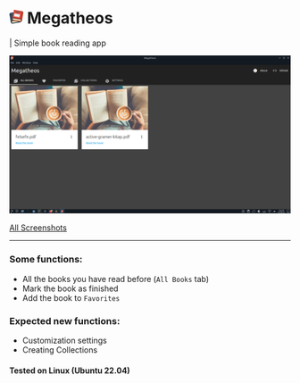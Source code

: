 # <img src="./src/icon.png" alt="megatheos" width=25/> Megatheos
| Simple book reading app

![Screenshot](./screenshots/all-books.png)

[All Screenshots](./screenshots)

<hr/>

### Some functions:
* All the books you have read before (`All Books` tab)
* Mark the book as finished
* Add the book to `Favorites`

### Expected new functions:
* Customization settings
* Creating Collections

#### Tested on Linux (Ubuntu 22.04)
